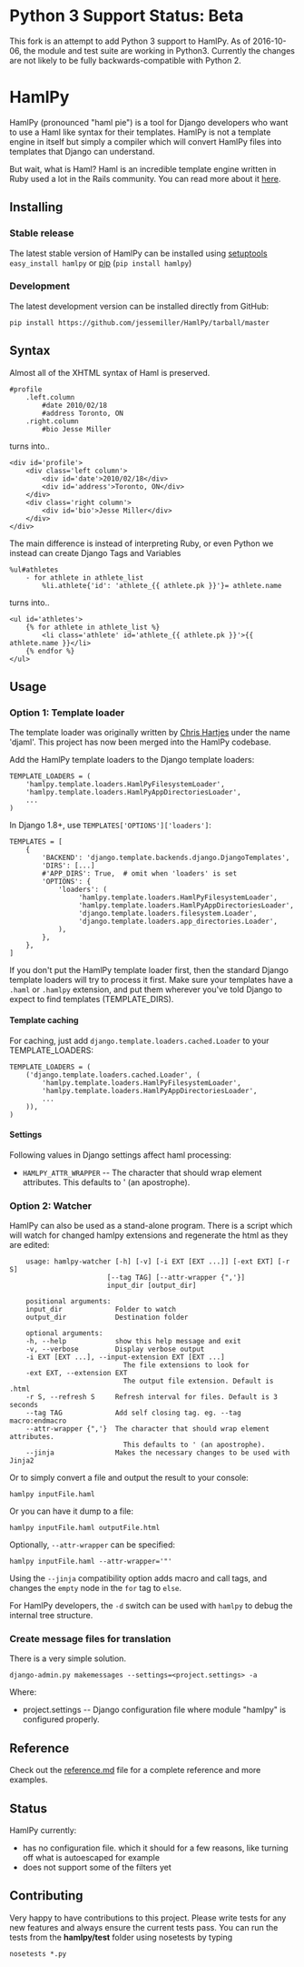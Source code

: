 # Python 3 Support Status: Beta

This fork is an attempt to add Python 3 support to HamlPy. As of 2016-10-06, the module and test suite are working in Python3. Currently the changes are not likely to be fully backwards-compatible with Python 2.

# HamlPy

HamlPy (pronounced "haml pie") is a tool for Django developers who want to use a Haml like syntax for their templates.
HamlPy is not a template engine in itself but simply a compiler which will convert HamlPy files into templates that Django can understand.

But wait, what is Haml?  Haml is an incredible template engine written in Ruby used a lot in the Rails community.  You can read more about it [here](http://www.haml-lang.com "Haml Home").

## Installing

### Stable release

The latest stable version of HamlPy can be installed using [setuptools](http://pypi.python.org/pypi/setuptools/) `easy_install hamlpy` or  [pip](http://pypi.python.org/pypi/pip/) (`pip install hamlpy`)

### Development

The latest development version can be installed directly from GitHub:

    pip install https://github.com/jessemiller/HamlPy/tarball/master

## Syntax

Almost all of the XHTML syntax of Haml is preserved.  

	#profile
		.left.column
			#date 2010/02/18
			#address Toronto, ON
		.right.column
			#bio Jesse Miller
			
turns into..

	<div id='profile'>
		<div class='left column'>
			<div id='date'>2010/02/18</div>
			<div id='address'>Toronto, ON</div>
		</div>
		<div class='right column'>
			<div id='bio'>Jesse Miller</div>
		</div>
	</div>
	

The main difference is instead of interpreting Ruby, or even Python we instead can create Django Tags and Variables

	%ul#athletes
		- for athlete in athlete_list
			%li.athlete{'id': 'athlete_{{ athlete.pk }}'}= athlete.name

turns into..

	<ul id='athletes'>
		{% for athlete in athlete_list %}
			<li class='athlete' id='athlete_{{ athlete.pk }}'>{{ athlete.name }}</li>
		{% endfor %}
	</ul>

## Usage

### Option 1: Template loader

The template loader was originally written by [Chris Hartjes](https://github.com/chartjes) under the name 'djaml'. This project has now been merged into the HamlPy codebase.

Add the HamlPy template loaders to the Django template loaders:

    TEMPLATE_LOADERS = (
	    'hamlpy.template.loaders.HamlPyFilesystemLoader',
	    'hamlpy.template.loaders.HamlPyAppDirectoriesLoader',   
        ...
    )

In Django 1.8+, use `TEMPLATES['OPTIONS']['loaders']`:

    TEMPLATES = [
        {
            'BACKEND': 'django.template.backends.django.DjangoTemplates',
            'DIRS': [...]
            #'APP_DIRS': True,  # omit when 'loaders' is set
            'OPTIONS': {
                'loaders': (
                     'hamlpy.template.loaders.HamlPyFilesystemLoader',
                     'hamlpy.template.loaders.HamlPyAppDirectoriesLoader',
                     'django.template.loaders.filesystem.Loader',
                     'django.template.loaders.app_directories.Loader', 
                ),
            },
        },
    ]


If you don't put the HamlPy template loader first, then the standard Django template loaders will try to process
it first. Make sure your templates have a `.haml` or `.hamlpy` extension, and put them wherever you've told Django
to expect to find templates (TEMPLATE_DIRS).

#### Template caching

For caching, just add `django.template.loaders.cached.Loader` to your TEMPLATE_LOADERS:

	TEMPLATE_LOADERS = (
	    ('django.template.loaders.cached.Loader', (
		    'hamlpy.template.loaders.HamlPyFilesystemLoader',
		    'hamlpy.template.loaders.HamlPyAppDirectoriesLoader',
		    ...
	    )),   
	)

#### Settings

Following values in Django settings affect haml processing:

  * `HAMLPY_ATTR_WRAPPER` -- The character that should wrap element attributes. This defaults to ' (an apostrophe).

### Option 2: Watcher 

HamlPy can also be used as a stand-alone program. There is a script which will watch for changed hamlpy extensions and regenerate the html as they are edited:


        usage: hamlpy-watcher [-h] [-v] [-i EXT [EXT ...]] [-ext EXT] [-r S]
                            [--tag TAG] [--attr-wrapper {",'}]
                            input_dir [output_dir]

        positional arguments:
        input_dir             Folder to watch
        output_dir            Destination folder

        optional arguments:
        -h, --help            show this help message and exit
        -v, --verbose         Display verbose output
        -i EXT [EXT ...], --input-extension EXT [EXT ...]
                                The file extensions to look for
        -ext EXT, --extension EXT
                                The output file extension. Default is .html
        -r S, --refresh S     Refresh interval for files. Default is 3 seconds
        --tag TAG             Add self closing tag. eg. --tag macro:endmacro
        --attr-wrapper {",'}  The character that should wrap element attributes.
                                This defaults to ' (an apostrophe).
        --jinja               Makes the necessary changes to be used with Jinja2

Or to simply convert a file and output the result to your console:

	hamlpy inputFile.haml
	
Or you can have it dump to a file:

	hamlpy inputFile.haml outputFile.html

Optionally, `--attr-wrapper` can be specified:

    hamlpy inputFile.haml --attr-wrapper='"'

Using the `--jinja` compatibility option adds macro and call tags, and changes the `empty` node in the `for` tag to `else`.

For HamlPy developers, the `-d` switch can be used with `hamlpy` to debug the internal tree structure.
	
### Create message files for translation

There is a very simple solution.

	django-admin.py makemessages --settings=<project.settings> -a
	
Where:

  * project.settings -- Django configuration file where  module "hamlpy" is configured properly.
	
## Reference

Check out the [reference.md](http://github.com/jessemiller/HamlPy/blob/master/reference.md "HamlPy Reference") file for a complete reference and more examples.

## Status

HamlPy currently:

- has no configuration file.  which it should for a few reasons, like turning off what is autoescaped for example
- does not support some of the filters yet

## Contributing

Very happy to have contributions to this project. Please write tests for any new features and always ensure the current tests pass. You can run the tests from the **hamlpy/test** folder using nosetests by typing

    nosetests *.py
